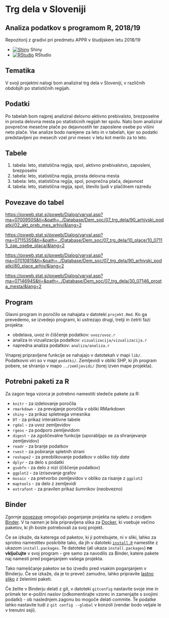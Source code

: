 # Trg dela v Sloveniji

## Analiza podatkov s programom R, 2018/19

Repozitorij z gradivi pri predmetu APPR v študijskem letu 2018/19

* [![Shiny](http://mybinder.org/badge.svg)](http://beta.mybinder.org/v2/gh/VojnomirPutin/APPR-2018-19/master?urlpath=shiny/APPR-2018-19/projekt.Rmd) Shiny
* [![RStudio](http://mybinder.org/badge.svg)](http://beta.mybinder.org/v2/gh/VojnomirPutin/APPR-2018-19/master?urlpath=rstudio) RStudio

## Tematika
V svoji projektni nalogi bom analiziral trg dela v Sloveniji, v različnih obdobjih po statističnih regijah. 

## Podatki
Po tabelah bom najprej analiziral delovno aktivno prebivalsto, brezposelne in prosta delovna mesta po statisticnih regijah ter spolu. Nato bom analiziral povprečne mesečne plače po dejavnostih ter zaposlene osebe po višini neto plače. Vse analize bodo narejene za leto in v tabelah, kjer so podatki predstavljeni po mesecih vzel prvi mesec v letu kot merilo za to leto.

## Tabele

1. tabela: leto, statistična regija, spol, aktivno prebivalstvo, zaposleni, brezposelni
2. tabela: leto, statistična regija, prosta delovna mesta
3. tabela: leto, statistična regija, spol, povprečna plača, dejavnost
4. tabela: leto, statistična regija, spol, število ljudi v plačilnem razredu

## Povezave do tabel

https://pxweb.stat.si/pxweb/Dialog/varval.asp?ma=0700950S&ti=&path=../Database/Dem_soc/07_trg_dela/90_arhivski_podatki/02_akt_preb_mes_arhiv/&lang=2

https://pxweb.stat.si/pxweb/Dialog/varval.asp?ma=0711535S&ti=&path=../Database/Dem_soc/07_trg_dela/10_place/10_07115_zap_osebe_placa/&lang=2

https://pxweb.stat.si/pxweb/Dialog/varval.asp?ma=0701081S&ti=&path=../Database/Dem_soc/07_trg_dela/90_arhivski_podatki/80_place_arhiv/&lang=2

https://pxweb.stat.si/pxweb/Dialog/varval.asp?ma=0714694S&ti=&path=../Database/Dem_soc/07_trg_dela/30_07146_prosta_mesta/&lang=2
## Program

Glavni program in poročilo se nahajata v datoteki `projekt.Rmd`.
Ko ga prevedemo, se izvedejo programi, ki ustrezajo drugi, tretji in četrti fazi projekta:

* obdelava, uvoz in čiščenje podatkov: `uvoz/uvoz.r`
* analiza in vizualizacija podatkov: `vizualizacija/vizualizacija.r`
* napredna analiza podatkov: `analiza/analiza.r`

Vnaprej pripravljene funkcije se nahajajo v datotekah v mapi `lib/`.
Podatkovni viri so v mapi `podatki/`.
Zemljevidi v obliki SHP, ki jih program pobere,
se shranijo v mapo `../zemljevidi/` (torej izven mape projekta).

## Potrebni paketi za R

Za zagon tega vzorca je potrebno namestiti sledeče pakete za R:

* `knitr` - za izdelovanje poročila
* `rmarkdown` - za prevajanje poročila v obliki RMarkdown
* `shiny` - za prikaz spletnega vmesnika
* `DT` - za prikaz interaktivne tabele
* `rgdal` - za uvoz zemljevidov
* `rgeos` - za podporo zemljevidom
* `digest` - za zgoščevalne funkcije (uporabljajo se za shranjevanje zemljevidov)
* `readr` - za branje podatkov
* `rvest` - za pobiranje spletnih strani
* `reshape2` - za preoblikovanje podatkov v obliko *tidy data*
* `dplyr` - za delo s podatki
* `gsubfn` - za delo z nizi (čiščenje podatkov)
* `ggplot2` - za izrisovanje grafov
* `mosaic` - za pretvorbo zemljevidov v obliko za risanje z `ggplot2`
* `maptools` - za delo z zemljevidi
* `extrafont` - za pravilen prikaz šumnikov (neobvezno)

## Binder

Zgornje [povezave](#analiza-podatkov-s-programom-r-201819)
omogočajo poganjanje projekta na spletu z orodjem [Binder](https://mybinder.org/).
V ta namen je bila pripravljena slika za [Docker](https://www.docker.com/),
ki vsebuje večino paketov, ki jih boste potrebovali za svoj projekt.

Če se izkaže, da katerega od paketov, ki ji potrebujete, ni v sliki,
lahko za sprotno namestitev poskrbite tako,
da jih v datoteki [`install.R`](install.R) namestite z ukazom `install.packages`.
Te datoteke (ali ukaza `install.packages`) **ne vključujte** v svoj program -
gre samo za navodilo za Binder, katere pakete naj namesti pred poganjanjem vašega projekta.

Tako nameščanje paketov se bo izvedlo pred vsakim poganjanjem v Binderju.
Če se izkaže, da je to preveč zamudno,
lahko pripravite [lastno sliko](https://github.com/jaanos/APPR-docker) z želenimi paketi.

Če želite v Binderju delati z git,
v datoteki `gitconfig` nastavite svoje ime in priimek ter e-poštni naslov
(odkomentirajte vzorec in zamenjajte s svojimi podatki) -
ob naslednjem.zagonu bo mogoče delati commite.
Te podatke lahko nastavite tudi z `git config --global` v konzoli
(vendar bodo veljale le v trenutni seji).
